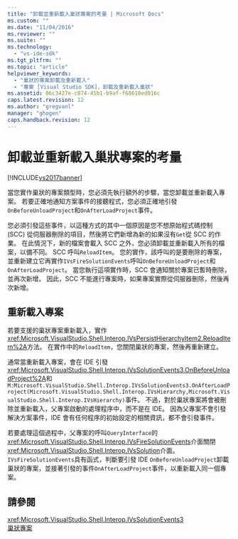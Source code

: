 ```yaml
---
title: "卸載並重新載入巢狀專案的考量 | Microsoft Docs"
ms.custom: ""
ms.date: "11/04/2016"
ms.reviewer: ""
ms.suite: ""
ms.technology: 
  - "vs-ide-sdk"
ms.tgt_pltfrm: ""
ms.topic: "article"
helpviewer_keywords: 
  - "巢狀的專案卸載及重新載入"
  - "專案 [Visual Studio SDK]，卸載及重新載入巢狀"
ms.assetid: 06c3427e-c874-45b1-b9af-f68610ed016c
caps.latest.revision: 12
ms.author: "gregvanl"
manager: "ghogen"
caps.handback.revision: 12
---
```

# 卸載並重新載入巢狀專案的考量
[!INCLUDE[vs2017banner](../../code-quality/includes/vs2017banner.md)]

當您實作巢狀的專案類型時，您必須先執行額外的步驟，當您卸載並重新載入專案。  若要正確地通知方案事件的接聽程式，您必須正確地引發`OnBeforeUnloadProject`和`OnAfterLoadProject`事件。  
  
 您必須引發這些事件，以這種方式的其中一個原因是您不想原始程式碼控制 \(SCC\) 從伺服器刪除的項目，然後將它們新增為新的如果沒有`Get`從 SCC 的作業。  在此情況下，新的檔案會載入 SCC 之外，您必須卸載並重新載入所有的檔案，以備不同。  SCC 呼叫`ReloadItem`。  您的實作，該呼叫的是要刪除的專案，並重新建立它再實作`IVsFireSolutionEvents`呼叫`OnBeforeUnloadProject`和`OnAfterLoadProject`。  當您執行這項實作時，SCC 會通知關於專案已暫時刪除，並再次新增。  因此，SCC 不能進行專案時，如果專案實際從伺服器刪除，然後再次新增。  
  
## 重新載入專案  
 若要支援的巢狀專案重新載入，實作<xref:Microsoft.VisualStudio.Shell.Interop.IVsPersistHierarchyItem2.ReloadItem%2A>方法。  在實作中的`ReloadItem`，您關閉巢狀的專案，然後再重新建立。  
  
 通常當重新載入專案，會在 IDE 引發<xref:Microsoft.VisualStudio.Shell.Interop.IVsSolutionEvents3.OnBeforeUnloadProject%2A>和`M:Microsoft.VisualStudio.Shell.Interop.IVsSolutionEvents3.OnAfterLoadProject(Microsoft.VisualStudio.Shell.Interop.IVsHierarchy,Microsoft.VisualStudio.Shell.Interop.IVsHierarchy)`事件。  不過，對於巢狀專案將會被刪除並重新載入，父專案啟動的處理程序中，而不是在 IDE。  因為父專案不會引發解決方案事件，IDE 會有任何程序的初始設定的相關資訊，都不會引發事件。  
  
 若要處理這個過程中，父專案的呼叫`QueryInterface`的<xref:Microsoft.VisualStudio.Shell.Interop.IVsFireSolutionEvents>介面關閉<xref:Microsoft.VisualStudio.Shell.Interop.IVsSolution>介面。  `IVsFireSolutionEvents`具有函式，判斷要引發 IDE `OnBeforeUnloadProject`卸載巢狀的專案，並接著引發的事件`OnAfterLoadProject`事件，以重新載入同一個專案。  
  
## 請參閱  
 <xref:Microsoft.VisualStudio.Shell.Interop.IVsSolutionEvents3>   
 [巢狀專案](../../extensibility/internals/nesting-projects.md)